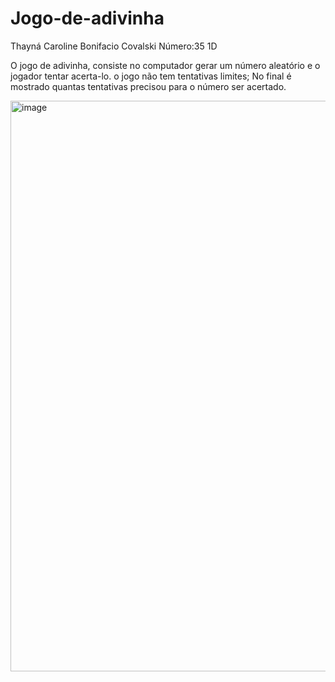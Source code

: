 # Jogo-de-adivinha
Thayná Caroline Bonifacio Covalski    Número:35    1D

O jogo de adivinha, consiste no computador gerar um número aleatório e o jogador tentar acerta-lo.
o jogo não tem tentativas limites; No final é mostrado quantas tentativas precisou para o número ser acertado.

<img width="1913" height="913" alt="image" src="https://github.com/user-attachments/assets/5be665af-32d3-4e74-aad5-71c9a2fe05df" />

